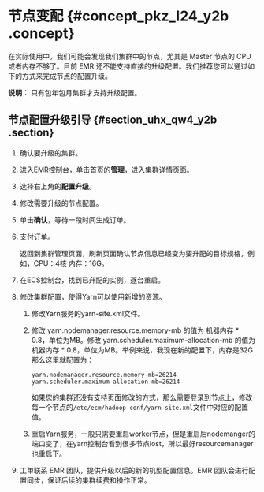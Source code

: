 # 节点变配 {#concept_pkz_l24_y2b .concept}

在实际使用中，我们可能会发现我们集群中的节点，尤其是 Master 节点的 CPU 或者内存不够了。目前 EMR 还不能支持直接的升级配置。我们推荐您可以通过如下的方式来完成节点的配置升级。

**说明：** 只有包年包月集群才支持升级配置。

## 节点配置升级引导 {#section_uhx_qw4_y2b .section}

1.  确认要升级的集群。
2.  进入EMR控制台，单击首页的**管理**，进入集群详情页面。
3.  选择右上角的**配置升级**。
4.  修改需要升级的节点配置。
5.  单击**确认**，等待一段时间生成订单。
6.  支付订单。

    返回到集群管理页面，刷新页面确认节点信息已经变为要升配的目标规格，例如，CPU：4核 内存：16G。

7.  在ECS控制台，找到已升配的实例，逐台重启。
8.  修改集群配置，使得Yarn可以使用新增的资源。
    1.  修改Yarn服务的yarn-site.xml文件。
    2.  修改 yarn.nodemanager.resource.memory-mb 的值为 机器内存 \* 0.8，单位为MB。修改 yarn.scheduler.maximum-allocation-mb 的值为 机器内存 \* 0.8，单位为MB。举例来说，我现在新的配置下，内存是32G那么这里就配置为：

        ```
        yarn.nodemanager.resource.memory-mb=26214
        yarn.scheduler.maximum-allocation-mb=26214
        ```

        如果您的集群还没有支持页面修改的方式，那么需要登录到节点上，修改每一个节点的`/etc/ecm/hadoop-conf/yarn-site.xml`文件中对应的配置值。

    3.  重启Yarn服务，一般只需要重启worker节点，但是重启后nodemanger的端口变了，在yarn控制台看到很多节点lost，所以最好resourcemanager也重启下。
9.  工单联系 EMR 团队，提供升级以后的新的机型配置信息。EMR 团队会进行配置同步，保证后续的集群续费和操作正常。

